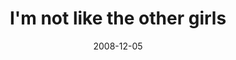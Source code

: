 ---
layout: base.njk
title : 'I&#39;m not like the other girls' 
view_title : 'I&#39;m not like the other girls' 
year : '2008' 
date : '2008-12-05' 
img_file : '/drawing/imnotliketheothergirls.jpg' 
html_file : 'imnotliketheothergirls' 
next_html : 'ihopeyourehappywhenidie.html' 
year_order : '558' 
permalink : "title/{{html_file}}.html"
---